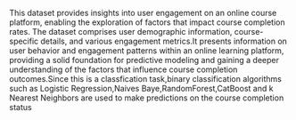 This dataset provides insights into user engagement on an online course platform, enabling the exploration of factors that impact course completion rates. The dataset comprises user demographic information, course-specific details, and various engagement metrics.It presents information on user behavior and engagement patterns within an online learning platform, providing a solid foundation for predictive modeling and gaining a deeper understanding of the factors that influence course completion outcomes.Since this is a classfication task,binary classification algorithms such as Logistic Regression,Naives Baye,RandomForest,CatBoost and k Nearest Neighbors are used to make predictions on the course completion status
